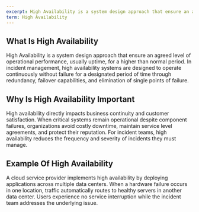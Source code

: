 ```yaml
---
excerpt: High Availability is a system design approach that ensure an agreed level of operational performance, usually uptime, for a higher than normal period.
term: High Availability
---
```

## What Is High Availability

High Availability is a system design approach that ensure an agreed level of operational performance, usually uptime, for a higher than normal period. In incident management, high availability systems are designed to operate continuously without failure for a designated period of time through redundancy, failover capabilities, and elimination of single points of failure.

## Why Is High Availability Important

High availability directly impacts business continuity and customer satisfaction. When critical systems remain operational despite component failures, organizations avoid costly downtime, maintain service level agreements, and protect their reputation. For incident teams, high availability reduces the frequency and severity of incidents they must manage.

## Example Of High Availability

A cloud service provider implements high availability by deploying applications across multiple data centers. When a hardware failure occurs in one location, traffic automatically routes to healthy servers in another data center. Users experience no service interruption while the incident team addresses the underlying issue.
